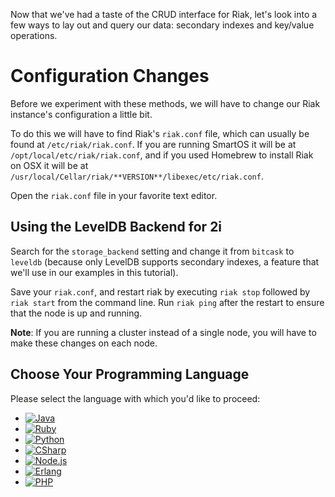

Now that we've had a taste of the CRUD interface for Riak, let's look
into a few ways to lay out and query our data: secondary indexes and key/value operations.


<!-- @section -->

# Configuration Changes

Before we experiment with these methods, we will have to change our Riak
instance's configuration a little bit.

To do this we will have to find Riak's `riak.conf` file, which can
usually be found at `/etc/riak/riak.conf`. If you are running
SmartOS it will be at `/opt/local/etc/riak/riak.conf`, and if you used
Homebrew to install Riak on OSX it will be at
`/usr/local/Cellar/riak/**VERSION**/libexec/etc/riak.conf`.

Open the `riak.conf` file in your favorite text editor.

## Using the LevelDB Backend for 2i

Search for the `storage_backend` setting and change it from `bitcask` to
`leveldb` (because only LevelDB supports secondary indexes, a
feature that we'll use in our examples in this tutorial).

Save your `riak.conf`, and restart riak by executing `riak stop`
followed by `riak start` from the command line. Run `riak ping` after
the restart to ensure that the node is up and running.

**Note**: If you are running a cluster instead of a single node, you
will have to make these changes on each node.

## Choose Your Programming Language

Please select the language with which you'd like to proceed:

<ul class="planguages">
<li><a href="/dev/taste-of-riak/querying-java/"><img src="/images/plangs/java.jpg" alt="Java"></a></li>
<li><a href="/dev/taste-of-riak/querying-ruby/"><img src="/images/plangs/ruby.jpg" alt="Ruby"></a></li>
<li><a href="/dev/taste-of-riak/querying-python/"><img src="/images/plangs/python.png" alt="Python"></a></li>
<li><a href="/dev/taste-of-riak/querying-csharp/"><img src="/images/plangs/csharp.png" alt="CSharp"></a></li>
<li><a href="/dev/taste-of-riak/querying-nodejs/"><img src="/images/plangs/nodejs.png" alt="Node.js"></a></li>
<li><a href="/dev/taste-of-riak/querying-erlang/"><img src="/images/plangs/erlang.jpg" alt="Erlang"></a></li>
<li><a href="/dev/taste-of-riak/querying-php/"><img src="/images/plangs/php.png" alt="PHP"></a></li>
</ul>

